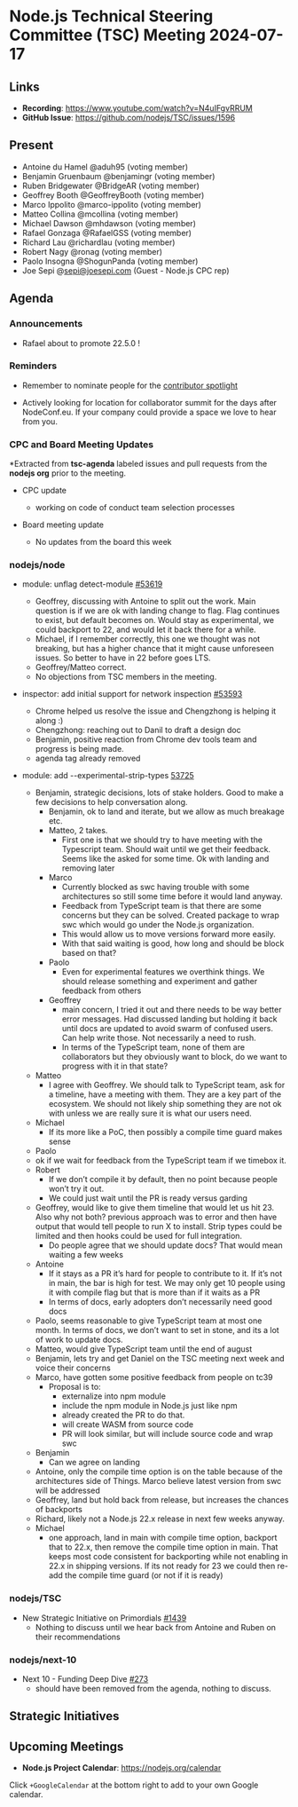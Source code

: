 # Node.js Technical Steering Committee (TSC) Meeting 2024-07-17

## Links

* **Recording**:  <https://www.youtube.com/watch?v=N4uIFgvRRUM>
* **GitHub Issue**: <https://github.com/nodejs/TSC/issues/1596>

## Present

* Antoine du Hamel @aduh95 (voting member)
* Benjamin Gruenbaum @benjamingr (voting member)
* Ruben Bridgewater @BridgeAR (voting member)
* Geoffrey Booth @GeoffreyBooth (voting member)
* Marco Ippolito @marco-ippolito (voting member)
* Matteo Collina @mcollina (voting member)
* Michael Dawson @mhdawson (voting member)
* Rafael Gonzaga @RafaelGSS (voting member)
* Richard Lau @richardlau (voting member)
* Robert Nagy @ronag (voting member)
* Paolo Insogna @ShogunPanda (voting member)
* Joe Sepi @<sepi@joesepi.com> (Guest - Node.js CPC rep)

## Agenda

### Announcements

* Rafael about to promote 22.5.0 !

### Reminders

* Remember to nominate people for the [contributor spotlight](https://github.com/nodejs/node/blob/main/doc/contributing/reconizing-contributors.md#bi-monthly-contributor-spotlight)

* Actively looking for location for collaborator summit for the days after NodeConf.eu. If your
  company could provide a space we love to hear from you.

### CPC and Board Meeting Updates

*Extracted from **tsc-agenda** labeled issues and pull requests from the **nodejs org** prior to the meeting.

* CPC update
  * working on code of conduct team selection processes

* Board meeting update
  * No updates from the board this week

### nodejs/node

* module: unflag detect-module [#53619](https://github.com/nodejs/node/pull/53619)
  * Geoffrey, discussing with Antoine to split out the work. Main question is if we are ok with
    landing change to flag. Flag continues to exist, but default becomes on. Would stay as
    experimental, we could backport to 22, and would let it back there for a while.
  * Michael, if I remember correctly, this one we thought was not breaking, but has a higher
    chance that it might cause unforeseen issues. So better to have in 22 before goes LTS.
  * Geoffrey/Matteo correct.
  * No objections from TSC members in the meeting.

* inspector: add initial support for network inspection [#53593](https://github.com/nodejs/node/pull/53593)
  * Chrome helped us resolve the issue and Chengzhong is helping it along :)
  * Chengzhong: reaching out to Danil to draft a design doc
  * Benjamin, positive reaction from Chrome dev tools team and progress is being made.
  * agenda tag already removed

* module: add --experimental-strip-types [53725](https://github.com/nodejs/node/pull/53725)
  * Benjamin, strategic decisions, lots of stake holders. Good to make a few decisions to help
    conversation along.
    * Benjamin, ok to land and iterate, but we allow as much breakage etc.
    * Matteo, 2 takes.
      * First one is that we should try to have meeting with the Typescript team. Should wait until
        we get their feedback. Seems like the asked for some time. Ok with landing and removing
        later
    * Marco
      * Currently blocked as swc having trouble with some architectures so still some time before
         it would land anyway.
      * Feedback from TypeScript team is that there are some concerns but they can be solved. Created package to wrap swc which
        would go under the Node.js organization.
      * This would allow us to move versions forward more easily.
      * With that said waiting is good, how long and should be block based on that?
    * Paolo
      * Even for experimental features we overthink things. We should release something and
        experiment and gather feedback from others
    * Geoffrey
      * main concern, I tried it out  and there needs to be way better error messages. Had
        discussed landing but holding it back until docs are updated to avoid swarm of confused
        users. Can help write those. Not  necessarily a need to rush.
      * In terms of the TypeScript team, none of them are collaborators but they obviously want to
        block, do we want to progress with it in that state?
  * Matteo
    * I agree with Geoffrey. We should talk to TypeScript team, ask for a timeline, have a meeting
      with them. They are a key part of the ecosystem. We should not likely ship something they
      are not ok with unless we are really sure it is what our users need.
  * Michael
    * If its more like a PoC, then possibly a compile time guard makes sense
  * Paolo
  * ok if we wait for feedback from the TypeScript team if we timebox it.
  * Robert
    * If we don’t compile it by default, then no point because people won’t try it out.
    * We could just wait until the PR is ready versus garding
  * Geoffrey, would like to give them timeline that would let us hit 23. Also why not both?
    previous approach was to error and then have output that would tell people
    to run X to install.  Strip types could be limited and then hooks
    could be used for full integration.
    * Do people agree that we should update docs? That would mean waiting a few weeks
  * Antoine
    * If it stays as a PR it’s hard for people to contribute to it. If it’s not in main, the bar is high for
      test. We may only get 10 people using it with compile flag but that is more than if it waits as
      a PR
    * In terms of docs, early adopters don’t necessarily need good docs
  * Paolo, seems reasonable to give TypeScript team at most one month. In terms of docs, we
    don’t want to set in stone, and its a lot of work to update docs.
  * Matteo, would give TypeScript team until the end of august
  * Benjamin, lets try and get Daniel on the TSC meeting next week and voice their concerns
  * Marco, have gotten some positive feedback from people on tc39
    * Proposal is to:
      * externalize into npm module
      * include the npm module in Node.js just like npm
      * already created the PR to do that.
      * will create WASM from source code
      * PR will look similar, but will include source code and wrap swc
  * Benjamin
    * Can we agree on landing
  * Antoine, only the compile time option is on the table because of the architectures side of
    Things. Marco believe latest version from swc will be addressed
  * Geoffrey, land but hold back from release, but increases the chances of backports
  * Richard, likely not a Node.js 22.x release in next few weeks anyway.
  * Michael
    * one approach, land in main with compile time option, backport that to 22.x, then remove
      the compile time option in main. That keeps most code consistent for backporting while
      not enabling in 22.x in shipping versions. If its not ready for 23 we could then re-add
      the compile time guard (or not if it is ready)
    

### nodejs/TSC

* New Strategic Initiative on Primordials [#1439](https://github.com/nodejs/TSC/issues/1439)
  * Nothing to discuss until we hear back from Antoine and Ruben on their recommendations

### nodejs/next-10

* Next 10 - Funding Deep Dive [#273](https://github.com/nodejs/next-10/issues/273)
  * should have been removed from the agenda, nothing to discuss.

## Strategic Initiatives

## Upcoming Meetings

* **Node.js Project Calendar**: <https://nodejs.org/calendar>

Click `+GoogleCalendar` at the bottom right to add to your own Google calendar.
